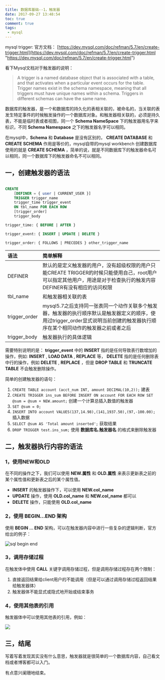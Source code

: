 ```yaml
---
title: 数据库基础--1，触发器
date: 2017-09-27 13:48:54
toc: true
comment: true
tags:
 - mysql
---
```


mysql trigger: 官方文档： [https://dev.mysql.com/doc/refman/5.7/en/create-trigger.html](https://dev.mysql.com/doc/refman/5.7/en/create-trigger.html "https://dev.mysql.com/doc/refman/5.7/en/create-trigger.html")

看下Mysql文档对于触发器的说明：

>A trigger is a named database object that is associated with a table, and that activates when a particular event occurs for the table. Trigger names exist in the schema namespace, meaning that all triggers must have unique names within a schema. Triggers in different schemas can have the same name.

数据库的触发器，是一个和数据库的持久化的表相关联的，被命名的，当关联的表发生特定事件的时候触发操作的一个数据库对象。和触发器相关联的，必须是持久表，不能是临时表或者视图，同一个  **Schema NameSpace** 下的触发器用名字来标识，不同  **Schema Namespace** 之下的触发器名字可以相同。

在mysql中，**Schema** 和  **Database** 是没有区别的， **CREATE DATABASE** 和 **CREATE SCHEMA** 作用是等价的，mysql自带的mysql workbench 创建数据库使用的就是 **CREATE SCHEMA** ，简单的说，就是不同数据库下的触发器命名可以相同，同一个数据库下的触发器命名不可以相同。

<!--more-->

## 一，创建触发器的语法

``` sql

CREATE
    [DEFINER = { user | CURRENT_USER }]
    TRIGGER trigger_name
    trigger_time trigger_event
    ON tbl_name FOR EACH ROW
    [trigger_order]
    trigger_body

trigger_time: { BEFORE | AFTER }

trigger_event: { INSERT | UPDATE | DELETE }

trigger_order: { FOLLOWS | PRECEDES } other_trigger_name

```
| 语法          | 简单解释                                                                                                                                                             |
|:------------- |:-------------------------------------------------------------------------------------------------------------------------------------------------------------------- |
| DEFINER       | 默认的是定义触发器的用户，没有超级权限的用户只能CREATE TRIGGER的时候只能使用自己，root用户可以指定其他用户，用途是对于检查执行的触发内容 DEFINER有没有相应的访问权限 |
| tbl_name      | 和触发器相关联的表                                                                                                                                                   |
| trigger_order | mysql5.7之后支持同一张表同一个动作关联多个触发器，触发器的执行顺序默认是触发器定义的顺序，使用过trigger_order显式说明当前创建的触发器执行顺序在某个相同动作的触发器之前或者之后                                                                             |
| trigger_body  | 触发器执行的具体逻辑                                                                                                                                                 |


需要特别说明的是：  **trigger_event** 中的  **INSERT** 指的是任何导致表行数增加的操作，例如:  **INSERT** ,  **LOAD DATA** ,  **REPLACE** 等，  **DELETE** 指的是任何删除表中行的操作，例如  **DELETE** , **REPLACE** ，但是  **DROP TABLE** 和  **TRUNCATE TABLE** 不会触发删除操作。

简单的创建触发器的语句：

1. `CREATE TABLE account (acct_num INT, amount DECIMAL(10,2));` 建表
2. `CREATE TRIGGER ins_sum BEFORE INSERT ON account FOR EACH ROW SET @sum = @sum + NEW.amount;` 创建一个计算总插入数值的触发器
3. `SET @sum = 0;`
4. `INSERT INTO account VALUES(137,14.98),(141,1937.50),(97,-100.00);` 插入数据
5. `SELECT @sum AS 'Total amount inserted';` 获取结果
6. `DROP TRIGGER test.ins_sum;` 使用  **数据库名.触发器名** 的格式来删除触发器

 ## 二，触发器执行内容的语法

 ### 1，使用NEW和OLD

 在不同的操作之下，我们可以使用  **NEW.属性** 和  **OLD.属性** 来表示更新表之前的某个属性值和更新表之后的某个属性值。

-  **INSERT** 的触发器操作下，可以使用  **NEW.col_name**
-  **UPDATE** 操作，使用  **OLD.col_name** 和  **NEW.col_name** 都可以
-  **DELETE** 操作，只能使用  **OLD.col_name**

### 2，使用 BEGIN...END 架构

使用  **BEGIN ... END** 架构，可以在触发器内容中进行一些复杂的逻辑判断，官方给出的例子：

![sql begin end](http://photos.zengxihao.xyz/82f7470666c7575e6b5ed5e0d5c806c2.png)

### 3，调用存储过程

在触发体中使用  **CALL** 关键字调用存储过程，但是调用存储过程存在两个限制：

1. 直接返回结果给client用户的不能调用（但是可以通过调用存储过程返回结果给触发器体）
2. 触发器体不能显式或隐式地开始或结束事务

### 4，使用其他表的引用

触发器体中可以使用其他表的引用，例如：

![](http://photos.zengxihao.xyz/c7aee989e2fa6028667ce9ce7a402736.png)


## 三，结尾

写着写着发现其实没有什么意思，触发器就是很简单的一个数据库内容，自己看文档或者博客都可以入门。

有点意兴阑珊地结束。
